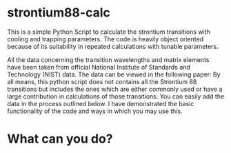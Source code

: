 # strontium88-calc
This is a simple Python Script to calculate the strontium transitions with cooling and trapping parameters. The code is heavily object oriented because of its suitability in repeated calculations with tunable parameters.

All the data concerning the transition wavelengths and matrix elements have been taken from official National Institute of Standards and Technology (NIST) data. The data can be viewed in the following paper: 
By all means, this python script does not contains all the Strontium 88 transitions but includes the ones which are either commonly used or have a large contribution in calculations of those transitions. You can easily add the data in the process outlined below. I have demonstrated the basic functionality of the code and ways in which you may use this. 
# What can you do?

